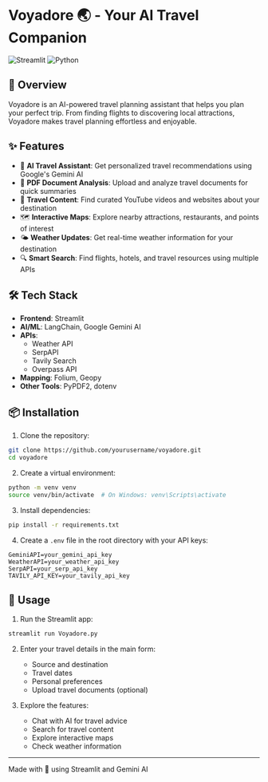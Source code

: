 # Voyadore 🌏 - Your AI Travel Companion

![Streamlit](https://img.shields.io/badge/Built%20with-Streamlit-FF4B4B?style=for-the-badge&logo=streamlit)
![Python](https://img.shields.io/badge/Python-3776AB?style=for-the-badge&logo=python&logoColor=white)

## 🚀 Overview

Voyadore is an AI-powered travel planning assistant that helps you plan your perfect trip. From finding flights to discovering local attractions, Voyadore makes travel planning effortless and enjoyable.

## ✨ Features

- 🤖 **AI Travel Assistant**: Get personalized travel recommendations using Google's Gemini AI
- 📄 **PDF Document Analysis**: Upload and analyze travel documents for quick summaries
- 🎥 **Travel Content**: Find curated YouTube videos and websites about your destination
- 🗺️ **Interactive Maps**: Explore nearby attractions, restaurants, and points of interest
- 🌤️ **Weather Updates**: Get real-time weather information for your destination
- 🔍 **Smart Search**: Find flights, hotels, and travel resources using multiple APIs

## 🛠️ Tech Stack

- **Frontend**: Streamlit
- **AI/ML**: LangChain, Google Gemini AI
- **APIs**: 
  - Weather API
  - SerpAPI
  - Tavily Search
  - Overpass API
- **Mapping**: Folium, Geopy
- **Other Tools**: PyPDF2, dotenv

## 📦 Installation

1. Clone the repository:
```bash
git clone https://github.com/yourusername/voyadore.git
cd voyadore
```

2. Create a virtual environment:
```bash
python -m venv venv
source venv/bin/activate  # On Windows: venv\Scripts\activate
```

3. Install dependencies:
```bash
pip install -r requirements.txt
```

4. Create a `.env` file in the root directory with your API keys:
```plaintext
GeminiAPI=your_gemini_api_key
WeatherAPI=your_weather_api_key
SerpAPI=your_serp_api_key
TAVILY_API_KEY=your_tavily_api_key
```

## 🚀 Usage

1. Run the Streamlit app:
```bash
streamlit run Voyadore.py
```

2. Enter your travel details in the main form:
   - Source and destination
   - Travel dates
   - Personal preferences
   - Upload travel documents (optional)

3. Explore the features:
   - Chat with AI for travel advice
   - Search for travel content
   - Explore interactive maps
   - Check weather information


---
Made with 🤍 using Streamlit and Gemini AI

